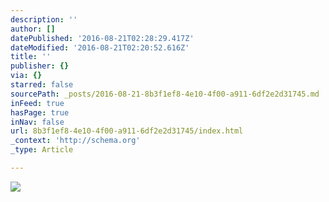 ```yaml
---
description: ''
author: []
datePublished: '2016-08-21T02:28:29.417Z'
dateModified: '2016-08-21T02:20:52.616Z'
title: ''
publisher: {}
via: {}
starred: false
sourcePath: _posts/2016-08-21-8b3f1ef8-4e10-4f00-a911-6df2e2d31745.md
inFeed: true
hasPage: true
inNav: false
url: 8b3f1ef8-4e10-4f00-a911-6df2e2d31745/index.html
_context: 'http://schema.org'
_type: Article

---
```

![](https://the-grid-user-content.s3-us-west-2.amazonaws.com/a6e9a3ce-1082-4df7-80b4-a713ea949fa1.jpg)